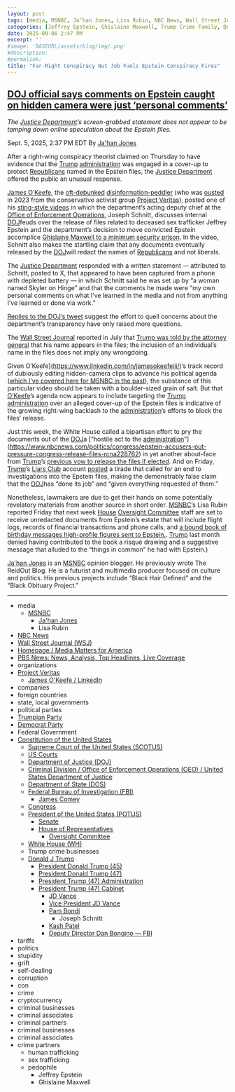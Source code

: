 ```yaml
---
layout: post
tags: [media, MSNBC, Ja’han Jones, Lisa Rubin, NBC News, Wall Street Journal (WSJ), Homepage / Media Matters for America, PBS News – News Analysis Top Headlines Live Coverage, organizations, Project Veritas, James O’Keefe / LinkedIn, companies, foreign countries, state local governments, political parties, Trumpian Party, Democrat Party, Federal Government, Constitution of the United States, Supreme Court of the United States (SCOTUS), US Courts, Department of Justice (DOJ), Criminal Division / Office of Enforcement Operations (OEO) / United States Department of Justice, Department of State (DOS), Federal Bureau of Investigation (FBI), James Comey, Congress, President of the United States (POTUS), Senate, House of Representatives, Oversight Committee, White House (WH), Trump crime businesses, Donald J Trump, President Donald Trump (45), President Donald Trump (47), President Trump (47) Administration, President Trump (47) Cabinet, JD Vance, Vice President JD Vance, Pam Bondi, Joseph Schnitt, Kash Patel, Deputy Director Dan Bongino — FBI, tariffs, politics, stupidity, grift, self-dealing, corruption, con, crime, cryptocurrency, criminal businesses, criminal associates, criminal partners, criminal businesses, criminal associates, crime partners, human trafficking, sex trafficking, pedophile, Jeffrey Epstein, Ghislaine Maxwell]
categories: [Jeffrey Epstein, Ghislaine Maxwell, Trump Crime Family, Donald Trump]
date: 2025-09-06 2:47 PM
excerpt: ''
#image: 'BASEURL/assets/blog/img/.png'
#description:
#permalink:
title: "Far-Right Conspiracy Nut Job Fuels Epstein Conspiracy Fires"
---
```



## [DOJ official says comments on Epstein caught on hidden camera were just ‘personal comments’](https://www.msnbc.com/top-stories/latest/epstein-files-redaction-hidden-camera-doj-rcna229348)

*The [Justice Department](https://www.justice.gov/)’s screen-grabbed statement does not appear to be tamping down online speculation about the Epstein files.*

Sept. 5, 2025, 2:37 PM EDT
By [Ja'han Jones](https://www.msnbc.com/author/jahan-jones-ncpn371241)

After a right-wing conspiracy theorist claimed on Thursday to have evidence that the [Trump](https://www.donaldjtrump.com/) [administration](https://www.whitehouse.gov/administration/) was engaged in a cover-up to protect [Republicans](https://www.gop.com/) named in the Epstein files, the [Justice Department](https://www.justice.gov/) offered the public an unusual response.

[James O’Keefe](https://www.linkedin.com/in/jamesokeefeiii/), the [oft-debunked](https://www.mediamatters.org/james-okeefe/trump-campaign-touted-2020-voter-fraud-report-james-okeefe-its-now-latest-such-claim) [disinformation-peddler](https://www.nytimes.com/2020/09/29/us/politics/project-veritas-ilhan-omar.html) (who was [ousted](https://www.nbcnews.com/news/us-news/project-veritas-founder-james-okeefe-right-wing-organization-rcna71523) in 2023 from the conservative activist group [Project Veritas](https://www.msnbc.com/opinion/msnbc-opinion/project-veritas-james-okeefe-trump-rcna116904)), posted one of his [sting-style videos](https://www.mediamatters.org/james-okeefe/james-okeefe-using-dating-apps-find-targets-undercover-videos-and-recruiting-followers) in which the department’s acting deputy chief at the [Office of Enforcement Operations](https://www.justice.gov/criminal/criminal-oeo), Joseph Schnitt, discusses internal [DOJ](https://www.justice.gov/)feuds over the release of files related to deceased sex trafficker Jeffrey Epstein and the department’s decision to move convicted Epstein accomplice [Ghislaine Maxwell to a minimum security prison](https://www.msnbc.com/deadline-white-house/deadline-legal-blog/ghislaine-maxwell-moved-lower-security-facility-texas-rcna222516). In the video, Schnitt also makes the startling claim that any documents eventually released by the [DOJ](https://www.justice.gov/)will redact the names of [Republicans](https://www.gop.com/) and not liberals.

The [Justice Department](https://www.justice.gov/) responded with a written statement — attributed to Schnitt, posted to X, that appeared to have been captured from a phone with depleted battery — in which Schnitt said he was set up by “a woman named Skyler on Hinge” and that the comments he made were “my own personal comments on what I’ve learned in the media and not from anything I’ve learned or done via work.”

[Replies to the DOJ’s tweet](https://x.com/TheJusticeDept/status/1963635111112446449/quotes) suggest the effort to quell concerns about the department’s transparency have only raised more questions.

The [Wall Street Journal](https://www.wsj.com/) reported in July that [Trump was told by the attorney general](https://www.nbcnews.com/nightly-news/video/wsj-trump-was-told-he-s-named-in-epstein-files-243736645677) that his name appears in the files; the inclusion of an individual’s name in the files does not imply any wrongdoing.

Given O’Keefe](https://www.linkedin.com/in/jamesokeefeiii/)’s track record of dubiously editing hidden-camera clips to advance his political agenda ([which I've covered here for MSNBC in the past](https://www.msnbc.com/the-reidout/reidout-blog/james-okeefe-kari-lake-arizona-migrant-center-rcna133128)), the substance of this particular video should be taken with a boulder-sized grain of salt. But that [O’Keefe](https://www.linkedin.com/in/jamesokeefeiii/)’s agenda now appears to include targeting the [Trump](https://www.donaldjtrump.com/) [administration](https://www.whitehouse.gov/administration/) over an alleged cover-up of the Epstein files is indicative of the growing right-wing backlash to the [administration](https://www.whitehouse.gov/administration/)’s efforts to block the files’ release.

Just this week, the White House called a bipartisan effort to pry the documents out of the [DOJ](https://www.justice.gov/)a [“hostile act to the [administration](https://www.whitehouse.gov/administration/)”](https://www.nbcnews.com/politics/congress/epstein-accusers-put-pressure-congress-release-files-rcna228762) in yet another about-face from [Trump](https://www.donaldjtrump.com/)’s [previous vow to release the files if elected](https://www.pbs.org/newshour/politics/how-trump-spent-years-stoking-dark-theories-and-why-hes-facing-epstein-case-blowback-now). And on Friday, [Trump](https://www.donaldjtrump.com/)’s [Liars Club](https://truthsocial.com/) account [posted](https://bsky.app/profile/ericmgarcia.bsky.social/post/3ly3t4xv6mc2v) a tirade that called for an end to investigations into the Epstein files, making the demonstrably false claim that the [DOJ](https://www.justice.gov/)has “done its job” and “given everything requested of them.”

Nonetheless, lawmakers are due to get their hands on some potentially revelatory materials from another source in short order. [MSNBC](https://www.msnbc.com/)’s Lisa Rubin reported Friday that next week [House](https://www.house.gov/) [Oversight Committee](https://oversight.house.gov/) staff are set to receive unredacted documents from Epstein’s estate that will include flight logs, records of financial transactions and phone calls, and [a bound book of birthday messages high-profile figures sent to Epstein.](https://www.wsj.com/politics/trump-jeffrey-epstein-birthday-letter-we-have-certain-things-in-common-f918d796?gaa_at=eafs&gaa_n=ASWzDAjaexelE78H5HBEcA5GjDqq5vX4MPyiZSgZ7_gQ_-d0bPaXEsWOtYYTgk3snAk%3D&gaa_ts=68bb05fa&gaa_sig=Vtjt4gSG5Ytt0ayFOdt3OypQiVh4XA3zQI7tDwvyFE9nZ9P37wM-cYiQ8mVzZgxLoAJ9XKpO0TotmXKsOOX1eA%3D%3D). [Trump](https://www.donaldjtrump.com/) last month denied having contributed to the book a risqué drawing and a suggestive message that alluded to the “things in common” he had with Epstein.)

[Ja'han Jones](https://www.msnbc.com/author/jahan-jones-ncpn371241) is an [MSNBC](https://www.msnbc.com/) opinion blogger. He previously wrote The ReidOut Blog. He is a futurist and multimedia producer focused on culture and politics. His previous projects include “Black Hair Defined” and the “Black Obituary Project.”

----
- media
    - [MSNBC](https://www.msnbc.com/)
        - [Ja'han Jones](https://www.msnbc.com/author/jahan-jones-ncpn371241)
        - Lisa Rubin
- [NBC News](https://www.nbcnews.com/)
- [Wall Street Journal (WSJ)](https://www.wsj.com/)
- [Homepage / Media Matters for America](https://www.mediamatters.org/)
- [PBS News: News, Analysis, Top Headlines, Live Coverage](https://www.pbs.org/newshour/)
- organizations
- [Project Veritas](https://www.projectveritas.com/)
    - [James O'Keefe / LinkedIn](https://www.linkedin.com/in/jamesokeefeiii/)
- companies
- foreign countries
- state, local governments
- political parties
- [Trumpian Party](https://www.gop.com/)
- [Democrat Party](https://www.democrats.org/)
- Federal Government
- [Constitution of the United States](https://constitution.congress.gov/)
    - [Supreme Court of the United States (SCOTUS)](https://www.supremecourt.gov/)
    - [US Courts](https://www.uscourts.gov/)
    - [Department of Justice (DOJ)](https://www.justice.gov/)
    - [Criminal Division / Office of Enforcement Operations (OEO) / United States Department of Justice](https://www.justice.gov/criminal/criminal-oeo)
   - [Department of State (DOS)](https://www.state.gov/)
    - [Federal Bureau of Investigation (FBI)](https://www.fbi.gov/)
        - [James Comey](https://www.fbi.gov/history/directors/james-b-comey)
    - [Congress](https://www.congress.gov/)
    - [President of the United States (POTUS)](https://www.whitehouse.gov/)
        - [Senate](https://www.senate.gov/)
        - [House of Representatives](https://www.house.gov/)
            - [Oversight Committee](https://oversight.house.gov/)
    - [White House (WH)](https://www.whitehouse.gov/)
    - Trump crime businesses
    - [Donald J Trump](https://www.donaldjtrump.com/)
         - [President Donald Trump (45)](https://trumpwhitehouse.archives.gov/)
        - [President Donald Trump (47)](https://www.whitehouse.gov/administration/donald-j-trump/)
        - [President Trump (47) Administration](https://www.whitehouse.gov/administration/)
        - [President Trump (47) Cabinet](https://www.whitehouse.gov/administration/the-cabinet/)
            - [JD Vance](https://www.linkedin.com/in/jd-vance-770a9047/)
            - [Vice President JD Vance](https://www.whitehouse.gov/administration/jd-vance/)
            - [Pam Bondi](https://www.justice.gov/ag/staff-profile/meet-attorney-general)
                - Joseph Schnitt
            - [Kash Patel](https://www.fbi.gov/about/leadership-and-structure/director-patel)
            - [Deputy Director Dan Bongino — FBI](https://www.fbi.gov/about/leadership-and-structure/deputy-director-dan-bongino)
- tariffs
- politics
- stupidity
- grift
- self-dealing
- corruption
- con
- crime
- cryptocurrency
- criminal businesses
- criminal associates
- criminal partners
- criminal businesses
- criminal associates
- crime partners
    - human trafficking
    - sex trafficking
    - pedophile
        - Jeffrey Epstein
        - Ghislaine Maxwell
